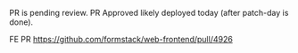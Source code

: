 PR is pending review.
PR Approved likely deployed today (after patch-day is done).

FE PR https://github.com/formstack/web-frontend/pull/4926
